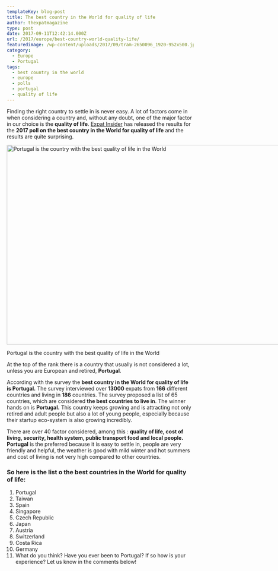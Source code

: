 ```yaml
---
templateKey: blog-post
title: The best country in the World for quality of life
author: thexpatmagazine
type: post
date: 2017-09-11T12:42:14.000Z
url: /2017/europe/best-country-world-quality-life/
featuredimage: /wp-content/uploads/2017/09/tram-2650096_1920-952x500.jpg
category:
  - Europe
  - Portugal
tags:
  - best country in the world
  - europe
  - polls
  - portugal
  - quality of life
---
```


Finding the right country to settle in is never easy. A lot of factors come in when considering a country and, without any doubt, one of the major factor in our choice is the **quality of life**. <a href="https://www.internations.org/expat-insider/" target="_blank" rel="noopener">Expat Insider</a> has released the results for the **2017 poll on the best country in the World for quality of life** and the results are quite surprising.<!--more-->

<div id="attachment_560" style="width: 1034px">
  <img  src="/img/uploads/2017/09/tram-2650096_1920-1024x538.jpg" alt="Portugal is the country with the best quality of life in the World" width="1024" height="538" srcset="/img/uploads/2017/09/tram-2650096_1920-1024x538.jpg 1024w, /img/uploads/2017/09/tram-2650096_1920-300x158.jpg 300w, /img/uploads/2017/09/tram-2650096_1920-768x403.jpg 768w, /img/uploads/2017/09/tram-2650096_1920-952x500.jpg 952w, /img/uploads/2017/09/tram-2650096_1920.jpg 1200w" sizes="(max-width: 1024px) 100vw, 1024px" />
  
 <p>
    Portugal is the country with the best quality of life in the World
  </p>
</div>

At the top of the rank there is a country that usually is not considered a lot, unless you are European and retired, **Portugal**.

According with the survey the **best country in the World for quality of life is Portugal.** The survey interviewed over **13000** expats from **166** different countries and living in **186** countries. The survey proposed a list of 65 countries, which are considered **the best countries to live in**. The winner hands on is **Portugal.** This country keeps growing and is attracting not only retired and adult people but also a lot of young people, especially because their startup eco-system is also growing incredibly.

There are over 40 factor considered, among this : **quality of life, cost of living, security, health system, public transport food and local people.** **Portugal** is the preferred because it is easy to settle in, people are very friendly and helpful, the weather is good with mild winter and hot summers and cost of living is not very high compared to other countries.

### So here is the list o the best countries in the World for quality of life:

1. Portugal
2. Taiwan
3. Spain
4. Singapore
5. Czech Republic
6. Japan
7. Austria
8. Switzerland
9. Costa Rica
10. Germany
11. What do you think? Have you ever been to Portugal? If so how is your experience? Let us know in the comments below!

&nbsp;
